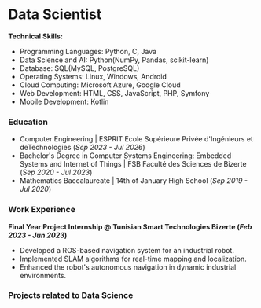 # Data Scientist
**Technical Skills:**
- Programming Languages: Python, C, Java
- Data Science and AI: Python(NumPy, Pandas, scikit-learn)
- Database: SQL(MySQL, PostgreSQL)
- Operating Systems: Linux, Windows, Android
- Cloud Computing: Microsoft Azure, Google Cloud
- Web Development: HTML, CSS, JavaScript, PHP, Symfony
- Mobile Development: Kotlin
  
### Education
- Computer Engineering                                                                       | ESPRIT Ecole Supérieure Privée d'Ingénieurs et deTechnologies  (_Sep 2023 - Jul 2026_)
- Bachelor's Degree in Computer Systems Engineering: Embedded Systems and Internet of Things | FSB Faculté des Sciences de Bizerte (_Sep 2020 - Jul 2023_)
- Mathematics Baccalaureate                                                                  | 14th of January High School  (_Sep 2019 - Jul 2020_)

### Work Experience
**Final Year Project Internship @ Tunisian Smart Technologies Bizerte (_Feb 2023 - Jun 2023_)**
- Developed a ROS-based navigation system for an industrial robot.
- Implemented SLAM algorithms for real-time mapping and localization.
- Enhanced the robot's autonomous navigation in dynamic industrial environments.

### Projects related to Data Science
